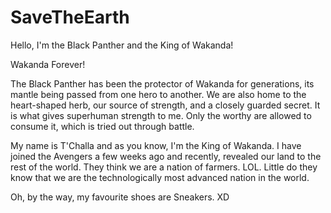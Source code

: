 # SaveTheEarth
Hello, I'm the Black Panther and the King of Wakanda!

Wakanda Forever!

The Black Panther has been the protector of Wakanda for generations, its mantle being passed from one hero to another. 
We are also home to the heart-shaped herb, our source of strength, and a closely guarded secret. It is what gives superhuman strength to me. Only the worthy are allowed to consume it, which is tried out through battle.

My name is T'Challa and as you know, I'm the King of Wakanda. I have joined the Avengers a few weeks ago and recently, revealed our land to the rest of the world. They think we are a nation of farmers. LOL. Little do they know that we are the technologically most advanced nation in the world.

Oh, by the way, my favourite shoes are Sneakers. XD

